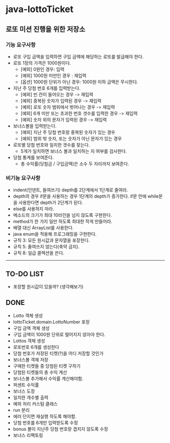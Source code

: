 # java-lottoTicket
## 로또 미션 진행을 위한 저장소

### 기능 요구사항

- 로또 구입 금액을 입력하면 구입 금액에 해당하는 로또를 발급해야 한다.
- 로또 1장의 가격은 1000원이다.
    - [예외] 0원인 경우: 입력
    - [예외] 1000원 미만인 경우 : 재입력
    - [옵션] 1000원 단위가 아닌 경우: 1000원 이하 금액은 무시한다.
- 지난 주 당첨 번호 6개를 입력받는다.
    - [예외] 빈 칸이 들어오는 경우 -> 재입력
    - [예외] 중복된 숫자가 입력된 경우 -> 재입력
    - [예외] 로또 숫자 범위에서 벗어나는 경우 -> 재입력
    - [예외] 6개 미만 또는 초과한 번호 갯수를 입력한 경우 -> 재입력
    - [예외] 숫자 외의 문자가 입력된 경우 -> 재입력
- 보너스볼을 입력받는다.
    - [예외] 지난 주 당첨 번호랑 중복된 숫자가 있는 경우
    - [예외] 범위 밖 숫자, 또는 숫자가 아닌 문자가 있는 경우
- 로또별 당첨 번호와 일치한 갯수를 찾는다.
    - 5개가 일치하면 보너스 볼과 일치하는 지 여부를 검사한다.
- 당첨 통계를 보여준다.
    - 총 수익률(당첨금 / 구입금액)은 소수 두 자리까지 보여준다.


### 비기능 요구사항
- indent(인덴트, 들여쓰기) depth를 2단계에서 1단계로 줄여라.
- depth의 경우 if문을 사용하는 경우 1단계의 depth가 증가한다. if문 안에 while문을 사용한다면 depth가 2단계가 된다.
- else를 사용하지 마라.
- 메소드의 크기가 최대 10라인을 넘지 않도록 구현한다.
- method가 한 가지 일만 하도록 최대한 작게 만들어라.
- 배열 대신 ArrayList를 사용한다.
- java enum을 적용해 프로그래밍을 구현한다.
- 규칙 3: 모든 원시값과 문자열을 포장한다.
- 규칙 5: 줄여쓰지 않는다(축약 금지).
- 규칙 8: 일급 콜렉션을 쓴다.

---
## TO-DO LIST
- 포장할 원시값이 있을까? (생각해보기)

## DONE
- Lotto 객체 생성
- lottoTicket.domain.LottoNumber 포장
- 구입 금액 객체 생성
- 구입 금액이 1000원 단위로 떨어지지 않아야 한다.
- Lottos 객체 생성
- 로또번호 6개를 생성한다
- 당첨 번호가 저장된 티켓(?)을 어디 저장할 것인가
- 보너스볼 객체 저장
- 구매한 티켓들 중 당첨된 티켓 구하기
- 당첨된 티켓들의 총 수익 계산
- 보너스볼 추가해서 수익률 계산해야함.
- 퍼센트 수익률
- 보너스 도장
- 일치한 개수별 출력
- 예외 처리 커스텀 클래스
- run 분리
- 에러 던지면 재실행 하도록 해야함.
- 당첨 번호를 6개만 입력받도록 수정
- bonus 볼이 지난주 당첨 번호랑 겹치지 않도록 수정
- 보너스 리팩토링